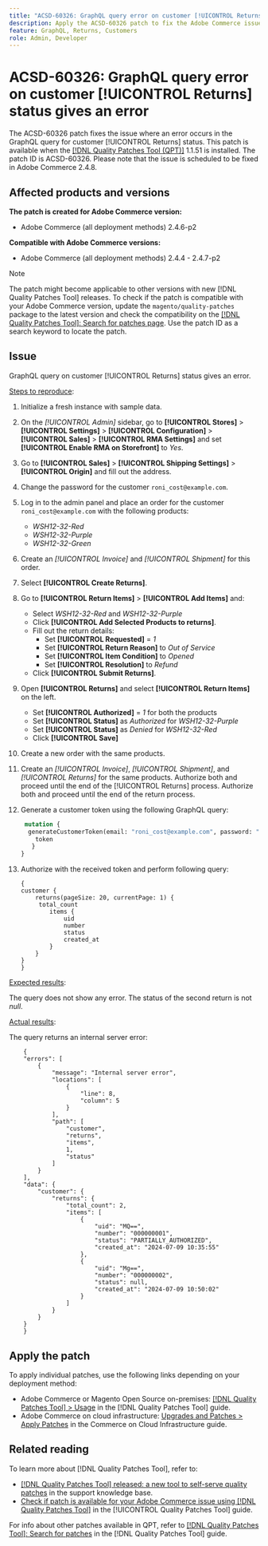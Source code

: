 ```yaml
---
title: "ACSD-60326: GraphQL query error on customer [!UICONTROL Returns] status"
description: Apply the ACSD-60326 patch to fix the Adobe Commerce issue where an error occurs in the GraphQL query for customer [!UICONTROL Returns] status.
feature: GraphQL, Returns, Customers
role: Admin, Developer
---
```

# ACSD-60326: GraphQL query error on customer [!UICONTROL Returns] status gives an error

The ACSD-60326 patch fixes the issue where an error occurs in the GraphQL query for customer [!UICONTROL Returns] status. This patch is available when the [[!DNL Quality Patches Tool (QPT)]](https://experienceleague.adobe.com/en/docs/commerce-knowledge-base/kb/announcements/commerce-announcements/magento-quality-patches-released-new-tool-to-self-serve-quality-patches) 1.1.51 is installed. The patch ID is ACSD-60326. Please note that the issue is scheduled to be fixed in Adobe Commerce 2.4.8.

## Affected products and versions

**The patch is created for Adobe Commerce version:**

* Adobe Commerce (all deployment methods) 2.4.6-p2

**Compatible with Adobe Commerce versions:**

* Adobe Commerce (all deployment methods) 2.4.4 - 2.4.7-p2

>[!NOTE]
>
>The patch might become applicable to other versions with new [!DNL Quality Patches Tool] releases. To check if the patch is compatible with your Adobe Commerce version, update the `magento/quality-patches` package to the latest version and check the compatibility on the [[!DNL Quality Patches Tool]: Search for patches page](https://experienceleague.adobe.com/tools/commerce-quality-patches/index.html). Use the patch ID as a search keyword to locate the patch.

## Issue

GraphQL query on customer [!UICONTROL Returns] status gives an error.

<u>Steps to reproduce</u>:

1. Initialize a fresh instance with sample data.
1. On the *[!UICONTROL Admin]* sidebar, go to **[!UICONTROL Stores]** > **[!UICONTROL Settings]** > **[!UICONTROL Configuration]** > **[!UICONTROL Sales]** > **[!UICONTROL RMA Settings]** and set **[!UICONTROL Enable RMA on Storefront]** to *Yes*.
1. Go to **[!UICONTROL Sales]** > **[!UICONTROL Shipping Settings]** > **[!UICONTROL Origin]** and fill out the address.
1. Change the password for the customer `roni_cost@example.com`.
1. Log in to the admin panel and place an order for the customer `roni_cost@example.com` with the following products:
    * *WSH12-32-Red*
    * *WSH12-32-Purple*
    * *WSH12-32-Green*
1. Create an *[!UICONTROL Invoice]* and *[!UICONTROL Shipment]* for this order.
1. Select **[!UICONTROL Create Returns]**.
1. Go to **[!UICONTROL Return Items]** > **[!UICONTROL Add Items]** and:
    * Select *WSH12-32-Red* and *WSH12-32-Purple*
    * Click **[!UICONTROL Add Selected Products to returns]**.
    * Fill out the return details:
        * Set **[!UICONTROL Requested]** = *1*
        * Set **[!UICONTROL Return Reason]** to *Out of Service*
        * Set **[!UICONTROL Item Condition]** to *Opened* 
        * Set **[!UICONTROL Resolution]** to *Refund*
    * Click **[!UICONTROL Submit Returns]**.
1. Open **[!UICONTROL Returns]** and select **[!UICONTROL Return Items]** on the left.
    * Set **[!UICONTROL Authorized]** = *1* for both the products
    * Set **[!UICONTROL Status]** as *Authorized* for *WSH12-32-Purple*
    * Set **[!UICONTROL Status]** as *Denied* for *WSH12-32-Red*
    * Click **[!UICONTROL Save]**
1. Create a new order with the same products.
1. Create an *[!UICONTROL Invoice]*, *[!UICONTROL Shipment]*, and *[!UICONTROL Returns]* for the same products. Authorize both and proceed until the end of the [!UICONTROL Returns] process. Authorize both and proceed until the end of the return process.
1. Generate a customer token using the following GraphQL query:

    ```GraphQL
     mutation {
      generateCustomerToken(email: "roni_cost@example.com", password: "password")
        token
       }
    }
    ```

1. Authorize with the received token and perform following query:

    ```
    {
    customer {
        returns(pageSize: 20, currentPage: 1) {
         total_count
            items {
                uid
                number
                status
                created_at
            }
        }
    }
    }
    ```

<u>Expected results</u>:

The query does not show any error. The status of the second return is not *null*.

<u>Actual results</u>:

The query returns an internal server error:

```
    {
    "errors": [
        {
            "message": "Internal server error",
            "locations": [
                {
                    "line": 8,
                    "column": 5
                }
            ],
            "path": [
                "customer",
                "returns",
                "items",
                1,
                "status"
            ]
        }
    ],
    "data": {
        "customer": {
            "returns": {
                "total_count": 2,
                "items": [
                    {
                        "uid": "MQ==",
                        "number": "000000001",
                        "status": "PARTIALLY_AUTHORIZED",
                        "created_at": "2024-07-09 10:35:55"
                    },
                    {
                        "uid": "Mg==",
                        "number": "000000002",
                        "status": null,
                        "created_at": "2024-07-09 10:50:02"
                    }
                ]
            }
        }
    }
    } 
```

## Apply the patch

To apply individual patches, use the following links depending on your deployment method:

* Adobe Commerce or Magento Open Source on-premises: [[!DNL Quality Patches Tool] > Usage](/help/tools/quality-patches-tool/usage.md) in the [!DNL Quality Patches Tool] guide.
* Adobe Commerce on cloud infrastructure: [Upgrades and Patches > Apply Patches](https://experienceleague.adobe.com/docs/commerce-cloud-service/user-guide/develop/upgrade/apply-patches.html) in the Commerce on Cloud Infrastructure guide.

## Related reading

To learn more about [!DNL Quality Patches Tool], refer to:

* [[!DNL Quality Patches Tool] released: a new tool to self-serve quality patches](https://experienceleague.adobe.com/en/docs/commerce-knowledge-base/kb/announcements/commerce-announcements/magento-quality-patches-released-new-tool-to-self-serve-quality-patches) in the support knowledge base.
* [Check if patch is available for your Adobe Commerce issue using [!DNL Quality Patches Tool]](/help/tools/quality-patches-tool/patches-available-in-qpt/check-patch-for-magento-issue-with-magento-quality-patches.md) in the [!UICONTROL Quality Patches Tool] guide.

For info about other patches available in QPT, refer to [[!DNL Quality Patches Tool]: Search for patches](https://experienceleague.adobe.com/tools/commerce-quality-patches/index.html) in the [!DNL Quality Patches Tool] guide.
